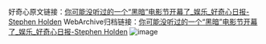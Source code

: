 好奇心原文链接：[你可能没听过的一个“黑暗”电影节开幕了_娱乐_好奇心日报-Stephen Holden](https://www.qdaily.com/articles/8573.html)
WebArchive归档链接：[你可能没听过的一个“黑暗”电影节开幕了_娱乐_好奇心日报-Stephen Holden](http://web.archive.org/web/20190623153140/https://www.qdaily.com/articles/8573.html)
![image](http://ww3.sinaimg.cn/large/007d5XDply1g3vdhba627j30u052tkjl)